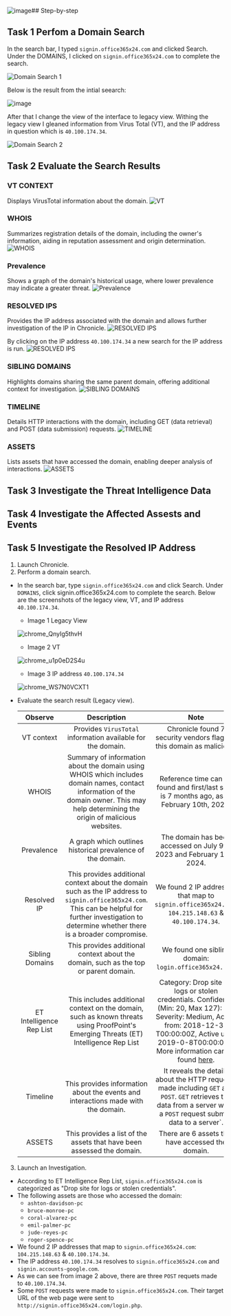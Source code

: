 ![image](https://github.com/user-attachments/assets/3612fe39-9570-498c-b1f8-f7866250b507)## Step-by-step 

## Task 1 Perfom a Domain Search

In the search bar, I typed `signin.office365x24.com` and clicked Search. Under the DOMAINS, I clicked on `signin.office365x24.com` to complete the search.

![Domain Search 1](https://github.com/user-attachments/assets/c34f3cd9-a347-47d2-a5c0-b78dd8981a05)

Below is the result from the intial seearch:

![image](https://github.com/user-attachments/assets/7843bde1-2953-45bc-991b-fba8cc0a6340)

After that I change the view of the interface to legacy view. Withing the legacy view I gleaned information from Virus Total (VT), and the IP address in question which is `40.100.174.34`.

![Domain Search 2](https://github.com/user-attachments/assets/b7b9df5f-f5b5-45e5-a010-9ee88e19e6d1)

## Task 2 Evaluate the Search Results

### VT CONTEXT
Displays VirusTotal information about the domain.
![VT](https://github.com/user-attachments/assets/5b05f6fa-8a8c-473f-a6d1-b24730eaed96)

### WHOIS
Summarizes registration details of the domain, including the owner's information, aiding in reputation assessment and origin determination.
![WHOIS](https://github.com/user-attachments/assets/3fda1a75-5275-4d24-8fe7-8f4ee919cfc6)

### Prevalence
Shows a graph of the domain's historical usage, where lower prevalence may indicate a greater threat.
![Prevalence](https://github.com/user-attachments/assets/e475065d-9a17-45be-b9d5-b96dc13c7cfe)

### RESOLVED IPS
Provides the IP address associated with the domain and allows further investigation of the IP in Chronicle.
![RESOLVED IPS](https://github.com/user-attachments/assets/0f0a6e00-8980-4bac-9f56-5cd5c60ec44c)

By clicking on the IP address `40.100.174.34` a new search for the IP address is run.
![RESOLVED IPS](https://github.com/user-attachments/assets/1322a03a-9ca7-4ec3-a34e-e0ad8f8eafc5)

### SIBLING DOMAINS
Highlights domains sharing the same parent domain, offering additional context for investigation.
![SIBLING DOMAINS](https://github.com/user-attachments/assets/0c96ed94-4763-4d5c-9099-1e4886eccc67)

### TIMELINE
Details HTTP interactions with the domain, including GET (data retrieval) and POST (data submission) requests.
![TIMELINE](https://github.com/user-attachments/assets/19ae449d-08b2-4581-b518-d3219a8cb55d)

### ASSETS
Lists assets that have accessed the domain, enabling deeper analysis of interactions.
![ASSETS](https://github.com/user-attachments/assets/2976d87f-20e3-4452-a525-a4ca441ff111)

## Task 3 Investigate the Threat Intelligence Data



## Task 4 Investigate the Affected Assests and Events



## Task 5 Investigate the Resolved IP Address


1. Launch Chronicle.
2. Perform a domain search.
* In the search bar, type `signin.office365x24.com` and click Search. Under `DOMAINS`, click signin.office365x24.com to complete the search. Below are the screenshots of the legacy view, VT, and IP address `40.100.174.34`.
    
  * Image 1 Legacy View
    
  ![chrome_QnyIg5thvH](https://github.com/Kwangsa19/Ketmanto-Cybersecurity-Portfolio/assets/135963482/c7f605fc-8796-4d97-948b-e207cbd06f49)

  * Image 2 VT 
  
  ![chrome_u1p0eD2S4u](https://github.com/Kwangsa19/Ketmanto-Cybersecurity-Portfolio/assets/135963482/45c34c3f-21e0-4c19-aa07-1f9569078237)

  * Image 3 IP address `40.100.174.34`
  
  ![chrome_WS7N0VCXT1](https://github.com/Kwangsa19/Ketmanto-Cybersecurity-Portfolio/assets/135963482/93256920-bd8b-4246-b3d6-a876f6df6af9)

  
* Evaluate the search result (Legacy view).
   
  | Observe | Description | Note |
  | :----: | :----: | :----: |
  | VT context | Provides  `VirusTotal` information available for the domain. | Chronicle found 7 security vendors flagged this domain as malicious.  | 
  | WHOIS | Summary of information about the domain using WHOIS which includes domain names, contact information of the domain owner. This may help determining the origin of malicious websites. | Reference time can be found and first/last seen is 7 months ago, as of February 10th, 2024. |
  | Prevalence | A graph which outlines historical prevalence of the domain. | The domain has been accessed on July 9th, 2023 and February 10th, 2024. |
  | Resolved IP | This provides additional context about the domain such as the IP address to `signin.office365x24.com`. This can be helpful for further investigation to determine whether there is a broader compromise. | We found 2 IP addresses that map to `signin.office365x24.com`: `104.215.148.63` & `40.100.174.34`. |
  | Sibling Domains | This provides additional context about the domain, such as the top or parent domain. | We found one sibling domain: `login.office365x24.com`.
  | ET Intelligence Rep List | This includes additional context on the domain, such as known threats using ProofPoint's Emerging Threats (ET) Intelligence Rep List | Category: Drop site for logs or stolen credentials. Confidence (Min: 20, Max 127): 22, Severity: Medium, Active from: 2018-12-31 T00:00:00Z, Active until: 2019-0-8T00:00:00Z. More information can be found [here](https://tools.emergingthreats.net/docs/ET%20Intelligence%20Rep%20List%20Tech%20Description.pdf).|
  | Timeline | This provides information about the events and interactions made with the domain. | It reveals the details about the HTTP requests made including `GET` and `POST`. `GET` retrieves the data from a server while a `POST` request submits data to a server`.|
  | ASSETS | This provides a list of the assets that have been assessed the domain. | There are 6 assets that have accessed the domain. |

3. Launch an Investigation. 
  * According to ET Intelligence Rep List, `signin.office365x24.com` is categorized as "Drop site for logs or stolen credentials".
  * The following assets are those who accessed the domain:
      * `ashton-davidson-pc`
      * `bruce-monroe-pc`
      * `coral-alvarez-pc`
      * `emil-palmer-pc`
      * `jude-reyes-pc`
      * `roger-spence-pc`
  * We found 2 IP addresses that map to `signin.office365x24.com`: `104.215.148.63` & `40.100.174.34`.
  * The IP address `40.100.174.34` resolves to `signin.office365x24.com` and `signin.accounts-google.com`.
  * As we can see from image 2 above, there are three `POST` requets made to `40.100.174.34`.
  * Some `POST` requests were made to `signin.office365x24.com`. Their target URL of the web page were sent to `http://signin.office365x24.com/login.php`. 
